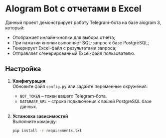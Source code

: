 # AIogram Bot с отчетами в Excel

Данный проект демонстрирует работу Telegram-бота на базе aiogram 3, который:
- Отображает инлайн-кнопки для выбора отчёта;
- При нажатии кнопки выполняет SQL-запрос к базе PostgreSQL;
- Генерирует Excel-файл с результатами запроса;
- Отправляет сгенерированный Excel-файл пользователю.

## Настройка

1. **Конфигурация**  
   Обновите файл `config.py` или задайте переменные окружения:
   - `BOT_TOKEN` – токен вашего Telegram-бота.
   - `DATABASE_URL` – строка подключения к вашей PostgreSQL базе данных.

2. **Установка зависимостей**  
   Выполните команду:
   ```bash
   pip install -r requirements.txt
